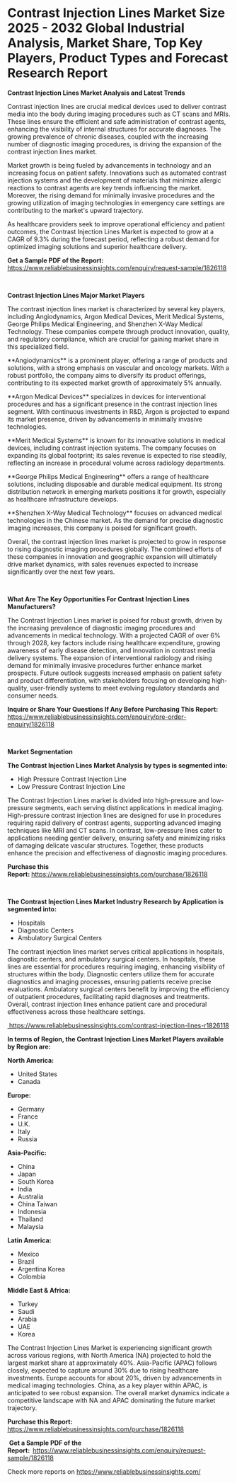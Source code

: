 <p><h1>Contrast Injection Lines Market Size 2025 - 2032 Global Industrial Analysis, Market Share, Top Key Players, Product Types and Forecast Research Report</h1></p><p><strong>Contrast Injection Lines Market Analysis and Latest Trends</strong></p>
<p><p>Contrast injection lines are crucial medical devices used to deliver contrast media into the body during imaging procedures such as CT scans and MRIs. These lines ensure the efficient and safe administration of contrast agents, enhancing the visibility of internal structures for accurate diagnoses. The growing prevalence of chronic diseases, coupled with the increasing number of diagnostic imaging procedures, is driving the expansion of the contrast injection lines market.</p><p>Market growth is being fueled by advancements in technology and an increasing focus on patient safety. Innovations such as automated contrast injection systems and the development of materials that minimize allergic reactions to contrast agents are key trends influencing the market. Moreover, the rising demand for minimally invasive procedures and the growing utilization of imaging technologies in emergency care settings are contributing to the market's upward trajectory. </p><p>As healthcare providers seek to improve operational efficiency and patient outcomes, the Contrast Injection Lines Market is expected to grow at a CAGR of 9.3% during the forecast period, reflecting a robust demand for optimized imaging solutions and superior healthcare delivery.</p></p>
<p><strong>Get a Sample PDF of the Report:&nbsp;</strong> <a href="https://www.reliablebusinessinsights.com/enquiry/request-sample/1826118?utm_campaign=3269&utm_medium=2&utm_source=Github&utm_content=ia&utm_term=05032025&utm_id=contrast-injection-lines">https://www.reliablebusinessinsights.com/enquiry/request-sample/1826118</a></p>
<p>&nbsp;</p>
<p><strong>Contrast Injection Lines Major Market Players</strong></p>
<p><p>The contrast injection lines market is characterized by several key players, including Angiodynamics, Argon Medical Devices, Merit Medical Systems, George Philips Medical Engineering, and Shenzhen X-Way Medical Technology. These companies compete through product innovation, quality, and regulatory compliance, which are crucial for gaining market share in this specialized field.</p><p>**Angiodynamics** is a prominent player, offering a range of products and solutions, with a strong emphasis on vascular and oncology markets. With a robust portfolio, the company aims to diversify its product offerings, contributing to its expected market growth of approximately 5% annually.</p><p>**Argon Medical Devices** specializes in devices for interventional procedures and has a significant presence in the contrast injection lines segment. With continuous investments in R&D, Argon is projected to expand its market presence, driven by advancements in minimally invasive technologies.</p><p>**Merit Medical Systems** is known for its innovative solutions in medical devices, including contrast injection systems. The company focuses on expanding its global footprint; its sales revenue is expected to rise steadily, reflecting an increase in procedural volume across radiology departments.</p><p>**George Philips Medical Engineering** offers a range of healthcare solutions, including disposable and durable medical equipment. Its strong distribution network in emerging markets positions it for growth, especially as healthcare infrastructure develops.</p><p>**Shenzhen X-Way Medical Technology** focuses on advanced medical technologies in the Chinese market. As the demand for precise diagnostic imaging increases, this company is poised for significant growth.</p><p>Overall, the contrast injection lines market is projected to grow in response to rising diagnostic imaging procedures globally. The combined efforts of these companies in innovation and geographic expansion will ultimately drive market dynamics, with sales revenues expected to increase significantly over the next few years.</p></p>
<p>&nbsp;</p>
<p><strong>What Are The Key Opportunities For Contrast Injection Lines Manufacturers?</strong></p>
<p><p>The Contrast Injection Lines market is poised for robust growth, driven by the increasing prevalence of diagnostic imaging procedures and advancements in medical technology. With a projected CAGR of over 6% through 2028, key factors include rising healthcare expenditure, growing awareness of early disease detection, and innovation in contrast media delivery systems. The expansion of interventional radiology and rising demand for minimally invasive procedures further enhance market prospects. Future outlook suggests increased emphasis on patient safety and product differentiation, with stakeholders focusing on developing high-quality, user-friendly systems to meet evolving regulatory standards and consumer needs.</p></p>
<p><strong>Inquire or Share Your Questions If Any Before Purchasing This Report:</strong> <a href="https://www.reliablebusinessinsights.com/enquiry/pre-order-enquiry/1826118?utm_campaign=3269&utm_medium=2&utm_source=Github&utm_content=ia&utm_term=05032025&utm_id=contrast-injection-lines">https://www.reliablebusinessinsights.com/enquiry/pre-order-enquiry/1826118</a></p>
<p>&nbsp;</p>
<p><strong>Market Segmentation</strong></p>
<p><strong>The Contrast Injection Lines Market Analysis by types is segmented into:</strong></p>
<p><ul><li>High Pressure Contrast Injection Line</li><li>Low Pressure Contrast Injection Line</li></ul></p>
<p><p>The Contrast Injection Lines market is divided into high-pressure and low-pressure segments, each serving distinct applications in medical imaging. High-pressure contrast injection lines are designed for use in procedures requiring rapid delivery of contrast agents, supporting advanced imaging techniques like MRI and CT scans. In contrast, low-pressure lines cater to applications needing gentler delivery, ensuring safety and minimizing risks of damaging delicate vascular structures. Together, these products enhance the precision and effectiveness of diagnostic imaging procedures.</p></p>
<p><strong>Purchase this Report:&nbsp;</strong><a href="https://www.reliablebusinessinsights.com/purchase/1826118?utm_campaign=3269&utm_medium=2&utm_source=Github&utm_content=ia&utm_term=05032025&utm_id=contrast-injection-lines">https://www.reliablebusinessinsights.com/purchase/1826118</a></p>
<p>&nbsp;</p>
<p><strong>The Contrast Injection Lines Market Industry Research by Application is segmented into:</strong></p>
<p><ul><li>Hospitals</li><li>Diagnostic Centers</li><li>Ambulatory Surgical Centers</li></ul></p>
<p><p>The contrast injection lines market serves critical applications in hospitals, diagnostic centers, and ambulatory surgical centers. In hospitals, these lines are essential for procedures requiring imaging, enhancing visibility of structures within the body. Diagnostic centers utilize them for accurate diagnostics and imaging processes, ensuring patients receive precise evaluations. Ambulatory surgical centers benefit by improving the efficiency of outpatient procedures, facilitating rapid diagnoses and treatments. Overall, contrast injection lines enhance patient care and procedural effectiveness across these healthcare settings.</p></p>
<p><a href="https://www.reliablebusinessinsights.com/contrast-injection-lines-r1826118?utm_campaign=3269&utm_medium=2&utm_source=Github&utm_content=ia&utm_term=05032025&utm_id=contrast-injection-lines">&nbsp;https://www.reliablebusinessinsights.com/contrast-injection-lines-r1826118</a></p>
<p><strong>In terms of Region, the Contrast Injection Lines Market Players available by Region are:</strong></p>
<p>
    <p> <strong> North America: </strong>
        <ul>
            <li>United States</li>
            <li>Canada</li>
        </ul>
        </p> 
    <p> <strong> Europe: </strong>
        <ul>
            <li>Germany</li>
            <li>France</li>
            <li>U.K.</li>
            <li>Italy</li>
            <li>Russia</li>
        </ul>
        </p> 
    <p> <strong> Asia-Pacific: </strong>
        <ul>
            <li>China</li>
            <li>Japan</li>
            <li>South Korea</li>
            <li>India</li>
            <li>Australia</li>
            <li>China Taiwan</li>
            <li>Indonesia</li>
            <li>Thailand</li>
            <li>Malaysia</li>
        </ul>
        </p> 
    <p> <strong> Latin America: </strong>
        <ul>
            <li>Mexico</li>
            <li>Brazil</li>
            <li>Argentina Korea</li>
            <li>Colombia</li>
        </ul>
        </p> 
    <p> <strong> Middle East & Africa: </strong>
        <ul>
            <li>Turkey</li>
            <li>Saudi</li>
            <li>Arabia</li>
            <li>UAE</li>
            <li>Korea</li>
        </ul>
    </p>
    </p>
<p><p>The Contrast Injection Lines Market is experiencing significant growth across various regions, with North America (NA) projected to hold the largest market share at approximately 40%. Asia-Pacific (APAC) follows closely, expected to capture around 30% due to rising healthcare investments. Europe accounts for about 20%, driven by advancements in medical imaging technologies. China, as a key player within APAC, is anticipated to see robust expansion. The overall market dynamics indicate a competitive landscape with NA and APAC dominating the future market trajectory.</p></p>
<p><strong>Purchase this Report: </strong><a href="https://www.reliablebusinessinsights.com/purchase/1826118?utm_campaign=3269&utm_medium=2&utm_source=Github&utm_content=ia&utm_term=05032025&utm_id=contrast-injection-lines">https://www.reliablebusinessinsights.com/purchase/1826118</a></p>
<p>&nbsp;<strong>Get a Sample PDF of the Report:&nbsp;&nbsp;</strong><a href="https://www.reliablebusinessinsights.com/enquiry/request-sample/1826118?utm_campaign=3269&utm_medium=2&utm_source=Github&utm_content=ia&utm_term=05032025&utm_id=contrast-injection-lines">https://www.reliablebusinessinsights.com/enquiry/request-sample/1826118</a></p>
<p><strong></strong></p>
<p>Check more reports on <a href="https://www.reliablebusinessinsights.com/?utm_campaign=3269&utm_medium=2&utm_source=Github&utm_content=ia&utm_term=05032025&utm_id=contrast-injection-lines">https://www.reliablebusinessinsights.com/</a></p>